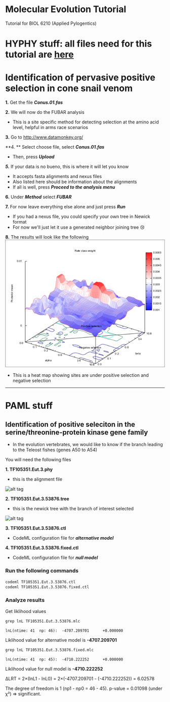 # Molecular Evolution Tutorial
Tutorial for BIOL 6210 (Applied Pylogentics)

# HYPHY stuff: all files need for this tutorial are **[here](https://github.com/tijeco/MolecularEvolutionTutorial/raw/master/CodeML.files.zip)**

# Identification of pervasive positive selection in cone snail venom

**1.** Get the file ***Conus.01.fas***


**2.** We will now do the FUBAR analysis
* This is a site specific method for detecting selection at the amino acid level, helpful in arms race scenarios


 **3.** Go to http://www.datamonkey.org/

 **4. ** Select  choose file, select ***Conus.01.fas***
* Then, press ***Upload***

***5.*** If your data is no bueno, this is where it will let you know
* It accepts fasta alignments and nexus files
* Also listed here should be information about the alignments
* If all is well, press ***Proceed to the analysis menu***

**6.** Under ***Method*** select ***FUBAR***

**7.** For now leave everything else alone and just press ***Run***
* If you had a nexus file, you could specify your own tree in Newick format
* For now we'll just let it use a generated neighbor joining tree
 :cry:

**8.** The results will look like the following ![This file is gone now](https://raw.githubusercontent.com/tijeco/MolecularEvolutionTutorial/master/fubarResults.png)

* This is a heat map showing sites are under positive selection and negative selection




* **
# PAML stuff  

## Identification of positive seleciton in the serine/threonine-protein kinase gene family

* In the evolution vertebrates, we would like to know if the branch leading to the Teleost fishes (genes A50 to A54)


You will need the following files

**1. TF105351.Eut.3.phy**<br>
* this is the alignment file

![alt tag](https://3.bp.blogspot.com/-LxFevYQBQ7I/TnN0vARVO4I/AAAAAAAAABM/PAxYkWUTQcw/s320/TF105351.Eut.3.aln.png)

**2. TF105351.Eut.3.53876.tree**
* this is the newick tree with the branch of interest selected

![alt tag](https://2.bp.blogspot.com/-QCyFGC6o2zQ/Uad84nz-S3I/AAAAAAAAAEg/W12U2V0CizQ/s1600/Tree.png)

**3. TF105351.Eut.3.53876.ctl**
* CodeML configuration file for ___alternative model___

**4. TF105351.Eut.3.53876.fixed.ctl**
* CodeML configuration file for ___null model___

### Run the following commands
```bash
codeml TF105351.Eut.3.53876.ctl
codeml TF105351.Eut.3.53876.fixed.ctl
```

### Analyze results
Get liklihood values
```
grep lnL TF105351.Eut.3.53876.mlc
```

```
lnL(ntime: 41  np: 46):  -4707.209701      +0.000000
```

Liklihood value for alternative model is **-4707.209701**

```
grep lnL TF105351.Eut.3.53876.fixed.mlc
```
```
lnL(ntime: 41  np: 45):  -4710.222252      +0.000000
```
Liklihood value for null model is **-4710.222252**

ΔLRT = 2×(lnL1 - lnL0) = 2×(-4707.209701 - (-4710.222252)) = 6.02578

The degree of freedom is 1 (np1 - np0 = 46 - 45).
p-value = 0.01098 (under χ²) => significant.
